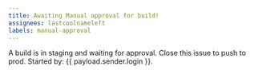 ```yaml
---
title: Awaiting Manual approval for build!
assignees: lastcoolnameleft
labels: manual-approval
---
```

A build is in staging and waiting for approval.  Close this issue to push to prod.  Started by: {{ payload.sender.login }}.
